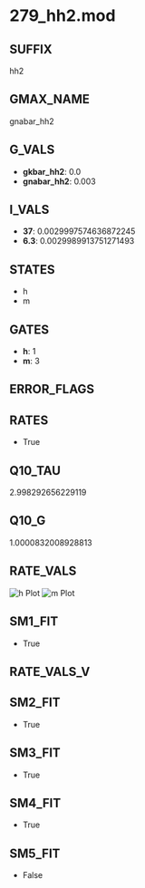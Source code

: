 # 279_hh2.mod

## SUFFIX

hh2

## GMAX_NAME

gnabar_hh2

## G_VALS

- **gkbar_hh2**: 0.0
- **gnabar_hh2**: 0.003

## I_VALS

- **37**: 0.0029997574636872245
- **6.3**: 0.0029989913751271493

## STATES

- h
- m

## GATES

- **h**: 1
- **m**: 3

## ERROR_FLAGS


## RATES

- True

## Q10_TAU

2.998292656229119

## Q10_G

1.0000832008928813

## RATE_VALS

![h Plot](/Users/pbozelos/Dropbox/icg-Chai-Panos/supermodels/output_markdown_files/Na/279_hh2.mod/images/h.png)
![m Plot](/Users/pbozelos/Dropbox/icg-Chai-Panos/supermodels/output_markdown_files/Na/279_hh2.mod/images/m.png)

## SM1_FIT

- True

## RATE_VALS_V

## SM2_FIT

- True

## SM3_FIT

- True

## SM4_FIT

- True

## SM5_FIT

- False

